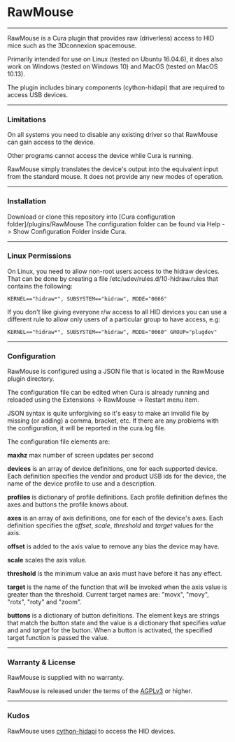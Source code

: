
# RawMouse

---

RawMouse is a Cura plugin that provides raw (driverless) access to HID mice such as the 3Dconnexion spacemouse.

Primarily intended for use on Linux (tested on Ubuntu 16.04.6), it does also work on Windows (tested on Windows 10) and MacOS (tested on MacOS 10.13).

The plugin includes binary components (cython-hidapi) that are required to access USB devices.

---

### Limitations

On all systems you need to disable any existing driver so that RawMouse can gain access to the device.

Other programs cannot access the device while Cura is running.

RawMouse simply translates the device's output into the equivalent input from the standard mouse. It does not provide any new modes of operation.

---

### Installation

Download or clone this repository into [Cura configuration folder]/plugins/RawMouse
The configuration folder can be found via Help -> Show Configuration Folder inside Cura.

---

### Linux Permissions

On Linux, you need to allow non-root users access to the hidraw devices. That can be done by creating a file /etc/udev/rules.d/10-hidraw.rules that contains the following:

`KERNEL=="hidraw*", SUBSYSTEM=="hidraw", MODE="0666"`

If you don't like giving everyone r/w access to all HID devices you can use a different rule to allow only users of a particular group to have access, e.g:

`KERNEL=="hidraw*", SUBSYSTEM=="hidraw", MODE="0660" GROUP="plugdev"`

---

### Configuration

RawMouse is configured using a JSON file that is located in the RawMouse plugin directory.

The configuration file can be edited when Cura is already running and reloaded using the Extensions -> RawMouse -> Restart menu item.

JSON syntax is quite unforgiving so it's easy to make an invalid file by missing (or adding) a comma, bracket, etc. If there are any problems with the configuration,
it will be reported in the cura.log file.

The configuration file elements are:

**maxhz** max number of screen updates per second

**devices** is an array of device definitions, one for each supported device. Each definition specifies the vendor and product USB ids for the device,
the name of the device profile to use and a description.

**profiles** is dictionary of profile definitions. Each profile definition defines the axes and buttons the profile knows about.

**axes** is an array of axis definitions, one for each of the device's axes. Each definition specifies the *offset*, *scale*, *threshold* and *target* values for the axis.

**offset** is added to the axis value to remove any bias the device may have.

**scale** scales the axis value.

**threshold** is the minimum value an axis must have before it has any effect.

**target** is the name of the function that will be invoked when the axis value is greater than the threshold.
 Current target names are: "movx", "movy", "rotx", "roty" and "zoom".

**buttons** is a dictionary of button definitions. The element keys are strings that match the button state and the value is a dictionary that specifies *value* and and *target* for the button.
When a button is activated, the specified target function is passed the value.

---

### Warranty & License

RawMouse is supplied with no warranty.

RawMouse is released under the terms of the [AGPLv3](LICENSE) or higher.

---

### Kudos

RawMouse uses [cython-hidapi](https://github.com/trezor/cython-hidapi) to access the HID devices.
